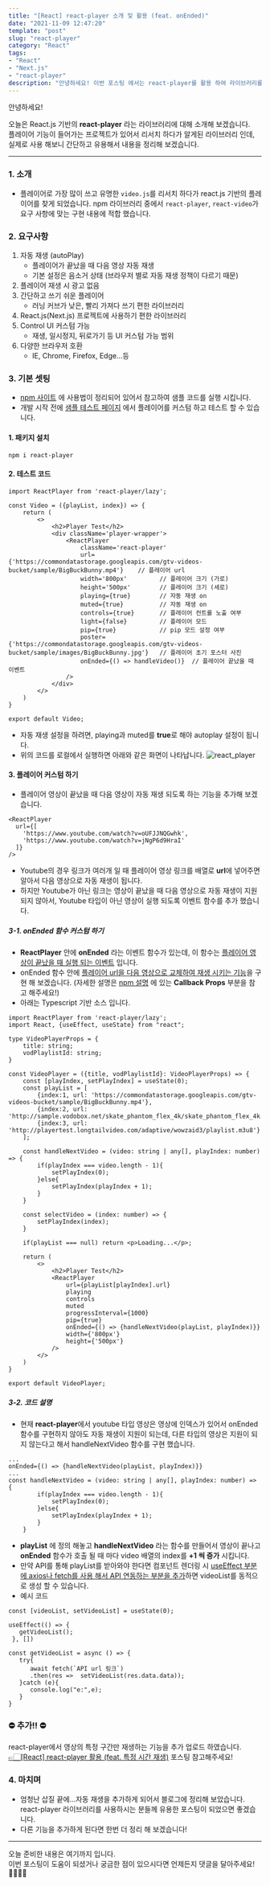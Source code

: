 ```yaml
---
title: "[React] react-player 소개 및 활용 (feat. onEnded)"
date: "2021-11-09 12:47:20"
template: "post"
slug: "react-player"
category: "React"
tags:
- "React"
- "Next.js"
- "react-player"
description: "안녕하세요! 이번 포스팅 에서는 react-player를 활용 하여 라이브러리를 커스텀 하는 방법에 대해 소개 해보겠습니다."
---
```


안녕하세요!

오늘은 React.js 기반의 **react-player** 라는 라이브러리에 대해 소개해 보겠습니다.  
플레이어 기능이 들어가는 프로젝트가 있어서 리서치 하다가 알게된 라이브러리 인데, 실제로 사용 해보니 간단하고 유용해서 내용을 정리해 보겠습니다.  

-----

### 1. 소개
- 플레이어로 가장 많이 쓰고 유명한 `video.js`를 리서치 하다가 react.js 기반의 플레이어를 찾게 되었습니다. npm 라이브러리 중에서 `react-player`, `react-video`가 요구 사항에 맞는 구현 내용에 적합 했습니다.


### 2. 요구사항
1. 자동 재생 (autoPlay)
   - 플레이어가 끝났을 때 다음 영상 자동 재생 
   - 기본 설정은 음소거 상태 (브라우저 별로 자동 재생 정책이 다르기 때문)
2. 플레이어 재생 시 광고 없음
3. 간단하고 쓰기 쉬운 플레이어
   - 러닝 커브가 낮은, 빨리 가져다 쓰기 편한 라이브러리
4. React.js(Next.js) 프로젝트에 사용하기 편한 라이브러리
5. Control UI 커스텀 가능
   - 재생, 일시정지, 뒤로가기 등 UI 커스텀 가능 범위
6. 다양한 브라우저 호환
   - IE, Chrome, Firefox, Edge...등
   

### 3. 기본 셋팅
- [npm 사이트](https://www.npmjs.com/package/react-player) 에 사용법이 정리되어 있어서 참고하여 샘플 코드를 실행 시킵니다.
- 개발 시작 전에 [샘플 테스트 페이지](https://cookpete.com/react-player/) 에서 플레이어를 커스텀 하고 테스트 할 수 있습니다.

#### 1. 패키지 설치
```
npm i react-player
```

#### 2. 테스트 코드

```
import ReactPlayer from 'react-player/lazy';

const Video = ({playList, index}) => {
    return (
        <>
            <h2>Player Test</h2>
            <div className='player-wrapper'>
                <ReactPlayer
                    className='react-player'
                    url={'https://commondatastorage.googleapis.com/gtv-videos-bucket/sample/BigBuckBunny.mp4'}    // 플레이어 url
                    width='800px'         // 플레이어 크기 (가로)
                    height='500px'        // 플레이어 크기 (세로)
                    playing={true}        // 자동 재생 on
                    muted={true}          // 자동 재생 on
                    controls={true}       // 플레이어 컨트롤 노출 여부
                    light={false}         // 플레이어 모드
                    pip={true}            // pip 모드 설정 여부
                    poster={'https://commondatastorage.googleapis.com/gtv-videos-bucket/sample/images/BigBuckBunny.jpg'}   // 플레이어 초기 포스터 사진
                    onEnded={() => handleVideo()}  // 플레이어 끝났을 때 이벤트
                />
            </div>
        </>
    )
}

export default Video;
```
- 자동 재생 설정을 하려면, playing과 muted를 **true**로 해야 autoplay 설정이 됩니다.
- 위의 코드를 로컬에서 실행하면 아래와 같은 화면이 나타납니다.
![react_player](../../../static/assets/images/react/react_player.png)
  

#### 3. 플레이어 커스텀 하기
- 플레이어 영상이 끝났을 때 다음 영상이 자동 재생 되도록 하는 기능을 추가해 보겠습니다.

```
<ReactPlayer
  url={[
    'https://www.youtube.com/watch?v=oUFJJNQGwhk',
    'https://www.youtube.com/watch?v=jNgP6d9HraI'
  ]}
/>
```

- Youtube의 경우 링크가 여러개 일 때 플레이어 영상 링크를 배열로 **url**에 넣어주면 알아서 다음 영상으로 자동 재생이 됩니다.
- 하지만 Youtube가 아닌 링크는 영상이 끝났을 때 다음 영상으로 자동 재생이 지원 되지 않아서, Youtube 타입이 아닌 영상이 실행 되도록 이벤트 함수를 추가 했습니다.

##### 3-1. onEnded 함수 커스텀 하기
- **ReactPlayer** 안에 **onEnded** 라는 이벤트 함수가 있는데, 이 함수는 <U>플레이어 영상이 끝났을 때 실행 되는 이벤트</U> 입니다.
- onEnded 함수 안에 <U>플레이어 url을 다음 영상으로 교체하여 재생 시키는 기능</U>을 구현 해 보겠습니다. (자세한 설명은 [npm 설명](https://www.npmjs.com/package/react-player) 에 있는 **Callback Props** 부분을 참고 해주세요!)
- 아래는 Typescript 기반 소스 입니다.

```
import ReactPlayer from 'react-player/lazy';
import React, {useEffect, useState} from "react";

type VideoPlayerProps = {
    title: string;
    vodPlaylistId: string;
}

const VideoPlayer = ({title, vodPlaylistId}: VideoPlayerProps) => {
    const [playIndex, setPlayIndex] = useState(0);
    const playList = [
        {index:1, url: 'https://commondatastorage.googleapis.com/gtv-videos-bucket/sample/BigBuckBunny.mp4'},
        {index:2, url: 'http://sample.vodobox.net/skate_phantom_flex_4k/skate_phantom_flex_4k.m3u8'},
        {index:3, url: 'http://playertest.longtailvideo.com/adaptive/wowzaid3/playlist.m3u8'}
    ];

    const handleNextVideo = (video: string | any[], playIndex: number) => {
        if(playIndex === video.length - 1){
            setPlayIndex(0);
        }else{
            setPlayIndex(playIndex + 1);
        }
    }

    const selectVideo = (index: number) => {
        setPlayIndex(index);
    }

    if(playList === null) return <p>Loading...</p>;

    return (
        <>
            <h2>Player Test</h2>
            <ReactPlayer
                url={playList[playIndex].url}
                playing
                controls
                muted
                progressInterval={1000}
                pip={true}
                onEnded={() => {handleNextVideo(playList, playIndex)}}
                width={'800px'}
                height={'500px'}
            />
        </>
    )
}

export default VideoPlayer;
```

##### 3-2. 코드 설명
- 현재 **react-player**에서 youtube 타입 영상은 영상에 인덱스가 있어서 onEnded 함수를 구현하지 않아도 자동 재생이 지원이 되는데, 다른 타입의 영상은 지원이 되지 않는다고 해서 handleNextVideo 함수를 구현 했습니다.

```
...  
onEnded={() => {handleNextVideo(playList, playIndex)}}
...  
const handleNextVideo = (video: string | any[], playIndex: number) => {
        if(playIndex === video.length - 1){
            setPlayIndex(0);
        }else{
            setPlayIndex(playIndex + 1);
        }
    }
```

- **playList** 에 정의 해놓고 **handleNextVideo** 라는 함수를 만들어서 영상이 끝나고 **onEnded** 함수가 호출 될 때 마다 video 배열의 index를 **+1 씩 증가** 시킵니다.
- 만약 API를 통해 playList를 받아와야 한다면 컴포넌트 렌더링 시 <U>useEffect 부분에 axios나 fetch를 사용 해서 API 연동하는 부분을 추가</U>하면 videoList를 동적으로 생성 할 수 있습니다.
- 예시 코드

```
const [videoList, setVideoList] = useState(0);

useEffect(() => {
   getVideoList();
 }, [])

const getVideoList = async () => {
   try{
      await fetch(`API url 링크`)
      .then(res =>  setVideoList(res.data.data));
   }catch (e){
      console.log("e:",e);
   }
}
```

###  ⛔️ 추가!! ⛔️
react-player에서 영상의 특정 구간만 재생하는 기능을 추가 업로드 하였습니다.  
[👉🏻[React] react-player 활용 (feat. 특정 시간 재생)](/posts/react/react-player-2) 포스팅 참고해주세요!


### 4. 마치며
- 엄청난 삽질 끝에...자동 재생을 추가하게 되어서 블로그에 정리해 보았습니다. react-player 라이브러리를 사용하시는 분들께 유용한 포스팅이 되었으면 좋겠습니다.
- 다른 기능을 추가하게 된다면 한번 더 정리 해 보겠습니다!

-----

오늘 준비한 내용은 여기까지 입니다.  
이번 포스팅이 도움이 되셨거나 궁금한 점이 있으시다면 언제든지 댓글을 달아주세요!🙋🏻‍♀️✨    


